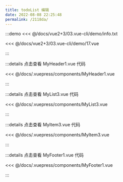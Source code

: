 ```yaml
---
title: todoList 编辑
date: 2022-08-08 22:25:48
permalink: /2118da/
---
```


:::demo <<< @/docs/vue2+3/03.vue-cli/demo/info.txt

<<< @/docs/vue2+3/03.vue-cli/demo/17.vue

:::

:::details 点击查看 MyHeader1.vue 代码

<<< @/docs/.vuepress/components/MyHeader1.vue

:::

:::details 点击查看 MyList3.vue 代码

<<< @/docs/.vuepress/components/MyList3.vue

:::

:::details 点击查看 MyItem3.vue 代码

<<< @/docs/.vuepress/components/MyItem3.vue

:::

:::details 点击查看 MyFooter1.vue 代码

<<< @/docs/.vuepress/components/MyFooter1.vue

:::
